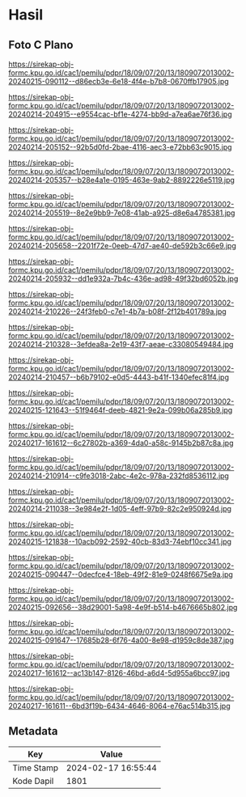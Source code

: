 # Hasil

## Foto C Plano

https://sirekap-obj-formc.kpu.go.id/cac1/pemilu/pdpr/18/09/07/20/13/1809072013002-20240215-090112--d86ecb3e-6e18-4f4e-b7b8-0670ffb17905.jpg

https://sirekap-obj-formc.kpu.go.id/cac1/pemilu/pdpr/18/09/07/20/13/1809072013002-20240214-204915--e9554cac-bf1e-4274-bb9d-a7ea6ae76f36.jpg

https://sirekap-obj-formc.kpu.go.id/cac1/pemilu/pdpr/18/09/07/20/13/1809072013002-20240214-205152--92b5d0fd-2bae-4116-aec3-e72bb63c9015.jpg

https://sirekap-obj-formc.kpu.go.id/cac1/pemilu/pdpr/18/09/07/20/13/1809072013002-20240214-205357--b28e4a1e-0195-463e-9ab2-8892226e5119.jpg

https://sirekap-obj-formc.kpu.go.id/cac1/pemilu/pdpr/18/09/07/20/13/1809072013002-20240214-205519--8e2e9bb9-7e08-41ab-a925-d8e6a4785381.jpg

https://sirekap-obj-formc.kpu.go.id/cac1/pemilu/pdpr/18/09/07/20/13/1809072013002-20240214-205658--2201f72e-0eeb-47d7-ae40-de592b3c66e9.jpg

https://sirekap-obj-formc.kpu.go.id/cac1/pemilu/pdpr/18/09/07/20/13/1809072013002-20240214-205932--dd1e932a-7b4c-436e-ad98-49f32bd6052b.jpg

https://sirekap-obj-formc.kpu.go.id/cac1/pemilu/pdpr/18/09/07/20/13/1809072013002-20240214-210226--24f3feb0-c7e1-4b7a-b08f-2f12b401789a.jpg

https://sirekap-obj-formc.kpu.go.id/cac1/pemilu/pdpr/18/09/07/20/13/1809072013002-20240214-210328--3efdea8a-2e19-43f7-aeae-c33080549484.jpg

https://sirekap-obj-formc.kpu.go.id/cac1/pemilu/pdpr/18/09/07/20/13/1809072013002-20240214-210457--b6b79102-e0d5-4443-b41f-1340efec81f4.jpg

https://sirekap-obj-formc.kpu.go.id/cac1/pemilu/pdpr/18/09/07/20/13/1809072013002-20240215-121643--51f9464f-deeb-4821-9e2a-099b06a285b9.jpg

https://sirekap-obj-formc.kpu.go.id/cac1/pemilu/pdpr/18/09/07/20/13/1809072013002-20240217-161612--6c27802b-a369-4da0-a58c-9145b2b87c8a.jpg

https://sirekap-obj-formc.kpu.go.id/cac1/pemilu/pdpr/18/09/07/20/13/1809072013002-20240214-210914--c9fe3018-2abc-4e2c-978a-232fd8536112.jpg

https://sirekap-obj-formc.kpu.go.id/cac1/pemilu/pdpr/18/09/07/20/13/1809072013002-20240214-211038--3e984e2f-1d05-4eff-97b9-82c2e950924d.jpg

https://sirekap-obj-formc.kpu.go.id/cac1/pemilu/pdpr/18/09/07/20/13/1809072013002-20240215-121838--10acb092-2592-40cb-83d3-74ebf10cc341.jpg

https://sirekap-obj-formc.kpu.go.id/cac1/pemilu/pdpr/18/09/07/20/13/1809072013002-20240215-090447--0decfce4-18eb-49f2-81e9-0248f6675e9a.jpg

https://sirekap-obj-formc.kpu.go.id/cac1/pemilu/pdpr/18/09/07/20/13/1809072013002-20240215-092656--38d29001-5a98-4e9f-b514-b4676665b802.jpg

https://sirekap-obj-formc.kpu.go.id/cac1/pemilu/pdpr/18/09/07/20/13/1809072013002-20240215-091647--17685b28-6f76-4a00-8e98-d1959c8de387.jpg

https://sirekap-obj-formc.kpu.go.id/cac1/pemilu/pdpr/18/09/07/20/13/1809072013002-20240217-161612--ac13b147-8126-46bd-a6d4-5d955a6bcc97.jpg

https://sirekap-obj-formc.kpu.go.id/cac1/pemilu/pdpr/18/09/07/20/13/1809072013002-20240217-161611--6bd3f19b-6434-4646-8064-e76ac514b315.jpg


## Metadata

| Key        | Value               |
| ---------- | ------------------- |
| Time Stamp | 2024-02-17 16:55:44 |
| Kode Dapil | 1801                |



